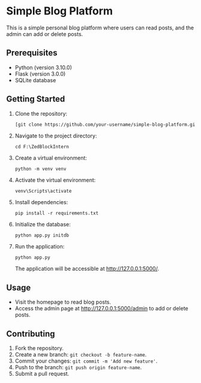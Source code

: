 # Simple Blog Platform

This is a simple personal blog platform where users can read posts, and the admin can add or delete posts.

## Prerequisites

- Python (version 3.10.0)
- Flask (version 3.0.0)
- SQLite database

## Getting Started

1. Clone the repository:

    ```bash
    [git clone https://github.com/your-username/simple-blog-platform.git](https://github.com/amitraghatate/ZedblockProject.git)
    ```

2. Navigate to the project directory:

    ```
    cd F:\ZedBlockIntern
    ```

3. Create a virtual environment:

    ```
    python -m venv venv
    ```

4. Activate the virtual environment:

     ```
     venv\Scripts\activate
     ```

5. Install dependencies:

    ```
    pip install -r requirements.txt
    ```

6. Initialize the database:

    ```
    python app.py initdb
    ```

7. Run the application:

    ```
    python app.py
    ```

    The application will be accessible at http://127.0.0.1:5000/.

## Usage

- Visit the homepage to read blog posts.
- Access the admin page at http://127.0.0.1:5000/admin to add or delete posts.

## Contributing

1. Fork the repository.
2. Create a new branch: `git checkout -b feature-name`.
3. Commit your changes: `git commit -m 'Add new feature'`.
4. Push to the branch: `git push origin feature-name`.
5. Submit a pull request.
